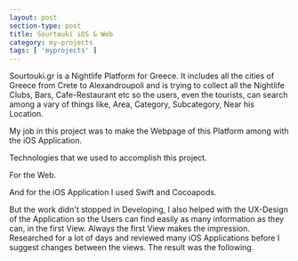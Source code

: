 ```yaml
---
layout: post
section-type: post
title: Sourtouki iOS & Web
category: my-projects
tags: [ 'myprojects' ]
---
```

Sourtouki.gr is a Nightlife Platform for Greece.
It includes all the cities of Greece from Crete to Alexandroupoli and is trying to collect all the Nightlife Clubs, Bars, Cafe-Restaurant etc
so the users, even the tourists, can search among a vary of things like, Area, Category, Subcategory, Near his Location.

My job in this project was to make the Webpage of this Platform among with the iOS Application.

Technologies that we used to accomplish this project.

For the Web.

<i class="devicon-html5-plain-wordmark" style="font-size: 6rem;"></i>
<i class="devicon-css3-plain-wordmark" style="font-size: 6rem;"></i>
<i class="devicon-javascript-plain" style="font-size: 6rem;"></i>
<i class="devicon-nodejs-plain-wordmark" style="font-size: 6rem;"></i>
<i class="devicon-mongodb-plain-wordmark" style="font-size: 6rem;"></i>
<i class="devicon-bootstrap-plain-wordmark" style="font-size: 6rem;"></i>
<i class="devicon-jquery-plain-wordmark" style="font-size: 6rem;"></i>
<i class="devicon-php-plain" style="font-size: 6rem;"></i>


And for the iOS Application I used
Swift and Cocoapods.

But the work didn't stopped in Developing, I also helped with the UX-Design of the Application so the Users can find easily as many information as they can, in the first View.
Always the first View makes the impression. Researched for a lot of days and reviewed many iOS Applications before I suggest changes between the views.
The result was the following.
